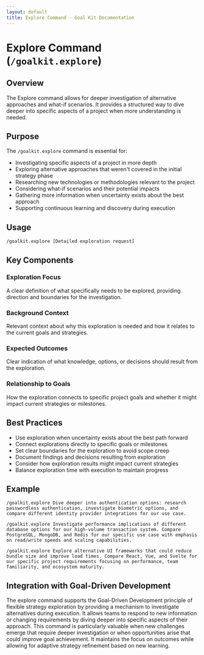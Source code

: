 ```yaml
---
layout: default
title: Explore Command - Goal Kit Documentation
---
```


# Explore Command (`/goalkit.explore`)

## Overview

The Explore command allows for deeper investigation of alternative approaches and what-if scenarios. It provides a structured way to dive deeper into specific aspects of a project when more understanding is needed.

## Purpose

The `/goalkit.explore` command is essential for:

- Investigating specific aspects of a project in more depth
- Exploring alternative approaches that weren't covered in the initial strategy phase
- Researching new technologies or methodologies relevant to the project
- Considering what-if scenarios and their potential impacts
- Gathering more information when uncertainty exists about the best approach
- Supporting continuous learning and discovery during execution

## Usage

```
/goalkit.explore [Detailed exploration request]
```

## Key Components

### Exploration Focus
A clear definition of what specifically needs to be explored, providing direction and boundaries for the investigation.

### Background Context
Relevant context about why this exploration is needed and how it relates to the current goals and strategies.

### Expected Outcomes
Clear indication of what knowledge, options, or decisions should result from the exploration.

### Relationship to Goals
How the exploration connects to specific project goals and whether it might impact current strategies or milestones.

## Best Practices

- Use exploration when uncertainty exists about the best path forward
- Connect explorations directly to specific goals or milestones
- Set clear boundaries for the exploration to avoid scope creep
- Document findings and decisions resulting from exploration
- Consider how exploration results might impact current strategies
- Balance exploration time with execution to maintain progress

## Example

```
/goalkit.explore Dive deeper into authentication options: research passwordless authentication, investigate biometric options, and compare different identity provider integrations for our use case.

/goalkit.explore Investigate performance implications of different database options for our high-volume transaction system. Compare PostgreSQL, MongoDB, and Redis for our specific use case with emphasis on read/write speeds and scaling capabilities.

/goalkit.explore Explore alternative UI frameworks that could reduce bundle size and improve load times. Compare React, Vue, and Svelte for our specific project requirements focusing on performance, team familiarity, and ecosystem maturity.
```

## Integration with Goal-Driven Development

The explore command supports the Goal-Driven Development principle of flexible strategy exploration by providing a mechanism to investigate alternatives during execution. It allows teams to respond to new information or changing requirements by diving deeper into specific aspects of their approach. This command is particularly valuable when new challenges emerge that require deeper investigation or when opportunities arise that could improve goal achievement. It maintains the focus on outcomes while allowing for adaptive strategy refinement based on new learning.